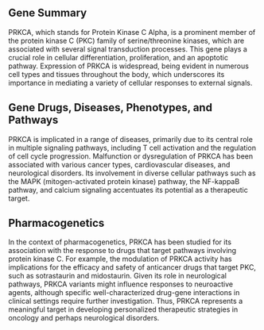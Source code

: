 ## Gene Summary
PRKCA, which stands for Protein Kinase C Alpha, is a prominent member of the protein kinase C (PKC) family of serine/threonine kinases, which are associated with several signal transduction processes. This gene plays a crucial role in cellular differentiation, proliferation, and an apoptotic pathway. Expression of PRKCA is widespread, being evident in numerous cell types and tissues throughout the body, which underscores its importance in mediating a variety of cellular responses to external signals.

## Gene Drugs, Diseases, Phenotypes, and Pathways
PRKCA is implicated in a range of diseases, primarily due to its central role in multiple signaling pathways, including T cell activation and the regulation of cell cycle progression. Malfunction or dysregulation of PRKCA has been associated with various cancer types, cardiovascular diseases, and neurological disorders. Its involvement in diverse cellular pathways such as the MAPK (mitogen-activated protein kinase) pathway, the NF-kappaB pathway, and calcium signaling accentuates its potential as a therapeutic target.

## Pharmacogenetics
In the context of pharmacogenetics, PRKCA has been studied for its association with the response to drugs that target pathways involving protein kinase C. For example, the modulation of PRKCA activity has implications for the efficacy and safety of anticancer drugs that target PKC, such as sotrastaurin and midostaurin. Given its role in neurological pathways, PRKCA variants might influence responses to neuroactive agents, although specific well-characterized drug-gene interactions in clinical settings require further investigation. Thus, PRKCA represents a meaningful target in developing personalized therapeutic strategies in oncology and perhaps neurological disorders.